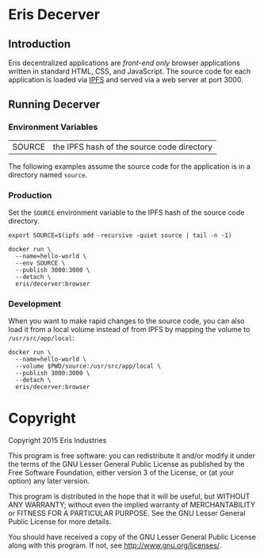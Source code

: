 # Eris Decerver

## Introduction

Eris decentralized applications are *front-end only* browser applications written in standard HTML, CSS, and JavaScript.  The source code for each application is loaded via [IPFS](http://ipfs.io/) and served via a web server at port 3000.

## Running Decerver

### Environment Variables

<table>
<tr><td>SOURCE</td><td>the IPFS hash of the source code directory</td></tr>
</table>

The following examples assume the source code for the application is in a directory named `source`.

### Production

Set the `SOURCE` environment variable to the IPFS hash of the source code directory.

	export SOURCE=$(ipfs add -recursive -quiet source | tail -n -1)

    docker run \
      --name=hello-world \
      --env SOURCE \
      --publish 3000:3000 \
      --detach \
      eris/decerver:browser
      
### Development

When you want to make rapid changes to the source code, you can also load it from a local volume instead of from IPFS by mapping the volume to `/usr/src/app/local`:

    docker run \
      --name=hello-world \
      --volume $PWD/source:/usr/src/app/local \
      --publish 3000:3000 \
      --detach \
      eris/decerver:browser

# Copyright

Copyright 2015 Eris Industries

This program is free software: you can redistribute it and/or modify
it under the terms of the GNU Lesser General Public License as published by
the Free Software Foundation, either version 3 of the License, or
(at your option) any later version.

This program is distributed in the hope that it will be useful,
but WITHOUT ANY WARRANTY; without even the implied warranty of
MERCHANTABILITY or FITNESS FOR A PARTICULAR PURPOSE.  See the
GNU Lesser General Public License for more details.

You should have received a copy of the GNU Lesser General Public License
along with this program.  If not, see <http://www.gnu.org/licenses/>.